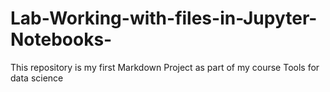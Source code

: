 # Lab-Working-with-files-in-Jupyter-Notebooks-
This repository is my first Markdown Project as part of my course Tools for data science
